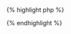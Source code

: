 {% highlight php %}
<?php
$zipFile = IronWorker::createZip("", array("fibonacci.php"), "fileNameForZip.zip", true);
?>
{% endhighlight %}
